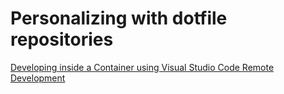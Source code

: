 # Personalizing with dotfile repositories

[Developing inside a Container using Visual Studio Code Remote Development](https://code.visualstudio.com/docs/remote/containers#_personalizing-with-dotfile-repositories)